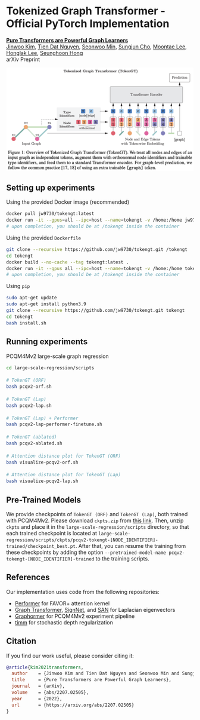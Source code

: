 # Tokenized Graph Transformer - Official PyTorch Implementation

[**Pure Transformers are Powerful Graph Learners**](https://arxiv.org/abs/2207.02505) \
[Jinwoo Kim](https://bit.ly/3pPuyIb), [Tien Dat Nguyen](https://github.com/tiendatnguyen-vision), [Seonwoo Min](https://scholar.google.co.kr/citations?user=dWKk68wAAAAJ&hl=en), [Sungjun Cho](https://scholar.google.com/citations?user=bEilQPMAAAAJ&hl=en), [Moontae Lee](https://moontae.people.uic.edu/), [Honglak Lee](https://web.eecs.umich.edu/~honglak/), [Seunghoon Hong](https://maga33.github.io/) \
arXiv Preprint

![image-tokengt](./tokengt.png)

## Setting up experiments
Using the provided Docker image (recommended)
```bash
docker pull jw9730/tokengt:latest
docker run -it --gpus=all --ipc=host --name=tokengt -v /home:/home jw9730/tokengt:latest bash
# upon completion, you should be at /tokengt inside the container
```

Using the provided ```Dockerfile```
```bash
git clone --recursive https://github.com/jw9730/tokengt.git /tokengt
cd tokengt
docker build --no-cache --tag tokengt:latest .
docker run -it --gpus all --ipc=host --name=tokengt -v /home:/home tokengt:latest bash
# upon completion, you should be at /tokengt inside the container
```

Using ```pip```
```bash
sudo apt-get update
sudo apt-get install python3.9
git clone --recursive https://github.com/jw9730/tokengt.git tokengt
cd tokengt
bash install.sh
```

## Running experiments

PCQM4Mv2 large-scale graph regression
```bash
cd large-scale-regression/scripts

# TokenGT (ORF)
bash pcqv2-orf.sh

# TokenGT (Lap)
bash pcqv2-lap.sh

# TokenGT (Lap) + Performer
bash pcqv2-lap-performer-finetune.sh

# TokenGT (ablated)
bash pcqv2-ablated.sh

# Attention distance plot for TokenGT (ORF)
bash visualize-pcqv2-orf.sh

# Attention distance plot for TokenGT (Lap)
bash visualize-pcqv2-lap.sh
```

## Pre-Trained Models
We provide checkpoints of ```TokenGT (ORF)``` and ```TokenGT (Lap)```, both trained with PCQM4Mv2.
Please download ```ckpts.zip``` from [this link](https://drive.google.com/drive/folders/1mo0dV-aLxGFWbPF8xfE8phWTmOtIV1HG?usp=sharing).
Then, unzip ```ckpts``` and place it in the ```large-scale-regression/scripts``` directory, so that each trained checkpoint is located at ```large-scale-regression/scripts/ckpts/pcqv2-tokengt-[NODE_IDENTIFIER]-trained/checkpoint_best.pt```.
After that, you can resume the training from these checkpoints by adding the option ```--pretrained-model-name pcqv2-tokengt-[NODE_IDENTIFIER]-trained``` to the training scripts.

## References
Our implementation uses code from the following repositories:
- [Performer](https://github.com/lucidrains/performer-pytorch.git) for FAVOR+ attention kernel
- [Graph Transformer](https://github.com/graphdeeplearning/graphtransformer.git), [SignNet](https://github.com/cptq/SignNet-BasisNet.git), and [SAN](https://github.com/DevinKreuzer/SAN/blob/main/data/molecules.py) for Laplacian eigenvectors
- [Graphormer](https://github.com/microsoft/Graphormer.git) for PCQM4Mv2 experiment pipeline
- [timm](https://github.com/rwightman/pytorch-image-models/blob/master/timm/models/layers/drop.py) for stochastic depth regularization

## Citation
If you find our work useful, please consider citing it:

```bib
@article{kim2021transformers,
  author    = {Jinwoo Kim and Tien Dat Nguyen and Seonwoo Min and Sungjun Cho and Moontae Lee and Honglak Lee and Seunghoon Hong},
  title     = {Pure Transformers are Powerful Graph Learners},
  journal   = {arXiv},
  volume    = {abs/2207.02505},
  year      = {2022},
  url       = {https://arxiv.org/abs/2207.02505}
}
```
